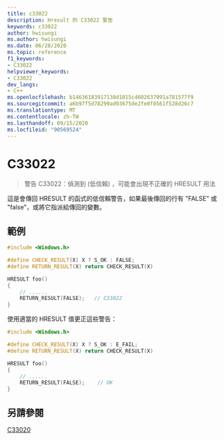 ```yaml
---
title: c33022
description: Hresult 的 C33022 警告
keywords: c33022
author: hwisungi
ms.author: hwisungi
ms.date: 06/20/2020
ms.topic: reference
f1_keywords:
- C33022
helpviewer_keywords:
- C33022
dev_langs:
- C++
ms.openlocfilehash: b14636183917138d1015c4602637091a781577f9
ms.sourcegitcommit: a6b97f5d78299ad93675de2fe0f0561f528d26c7
ms.translationtype: MT
ms.contentlocale: zh-TW
ms.lasthandoff: 09/15/2020
ms.locfileid: "90569524"
---
```

# <a name="c33022"></a>C33022

> 警告 C33022：偵測到 (低信賴) ，可能會出現不正確的 HRESULT 用法

這是會傳回 HRESULT 的函式的低信賴警告，如果最後傳回的行有 "FALSE" 或 "false"，或將它指派給傳回的變數。

## <a name="example"></a>範例

```cpp
#include <Windows.h>

#define CHECK_RESULT(X) X ? S_OK : FALSE;
#define RETURN_RESULT(X) return CHECK_RESULT(X)

HRESULT foo()
{
    // ......
    RETURN_RESULT(FALSE);   // C33022
}
```

使用適當的 HRESULT 值更正這些警告：
```cpp
#include <Windows.h>

#define CHECK_RESULT(X) X ? S_OK : E_FAIL;
#define RETURN_RESULT(X) return CHECK_RESULT(X)

HRESULT foo()
{
    // ......
    RETURN_RESULT(FALSE);    // OK
}
```

## <a name="see-also"></a>另請參閱

[C33020](/cpp/code-quality/c33020)

